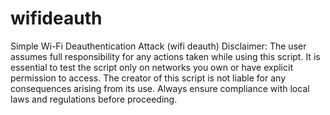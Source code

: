 # wifideauth
Simple Wi-Fi Deauthentication Attack (wifi deauth)
Disclaimer: The user assumes full responsibility for any actions taken while using this script. It is essential to test the script only on networks you own or have explicit permission to access. The creator of this script is not liable for any consequences arising from its use. Always ensure compliance with local laws and regulations before proceeding.
